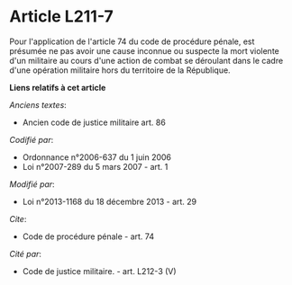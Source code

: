 # Article L211-7

Pour l'application de l'article 74 du code de procédure pénale, est présumée ne pas avoir une cause inconnue ou suspecte la
mort violente d'un militaire au cours d'une action de combat se déroulant dans le cadre d'une opération militaire hors du
territoire de la République.

**Liens relatifs à cet article**

_Anciens textes_:

  - Ancien code de justice militaire art. 86

_Codifié par_:

  - Ordonnance n°2006-637 du 1 juin 2006
  - Loi n°2007-289 du 5 mars 2007 - art. 1

_Modifié par_:

  - Loi n°2013-1168 du 18 décembre 2013 - art. 29

_Cite_:

  - Code de procédure pénale - art. 74

_Cité par_:

  - Code de justice militaire. - art. L212-3 (V)
